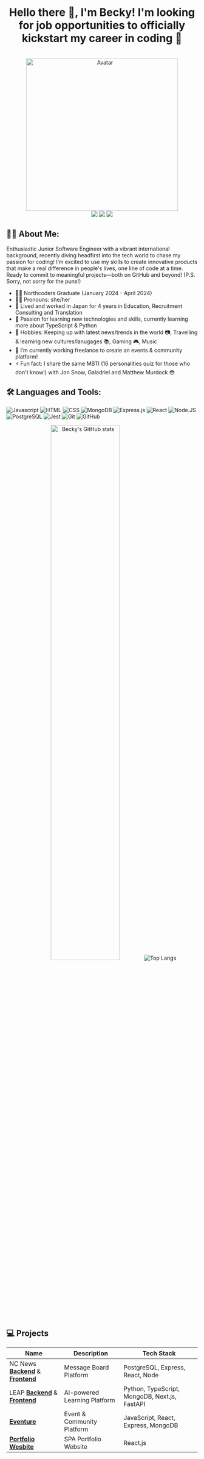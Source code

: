 <h1 align='center'>Hello there 👋, I'm Becky! I'm looking for job opportunities to officially kickstart my career in coding 🚀 </h1>

<br/>
<div align='center'>
  <img src="https://user-images.githubusercontent.com/74038190/213760705-0d5bf320-4f43-4352-b74b-0889ae726bf7.gif" alt='Avatar' width="400" />
</div>

<div align='center'>
  <a href='mailto:beckylake96@gmail.com'><img src='https://img.shields.io/badge/Gmail-D14836?style=for-the-badge&logo=gmail&logoColor=white'/></a>
  <a href="https://www.linkedin.com/in/rebecca-lake96/"/><img src='https://img.shields.io/badge/LinkedIn-0077B5?style=for-the-badge&logo=linkedin&logoColor=white'/></a>
  <a href='https://github.com/beckylakes/CV'><img src='https://img.shields.io/badge/GitHubCV-100000?style=for-the-badge&logo=github&logoColor=white'/></a>
</div>

## 👩‍💻 About Me:
Enthusiastic Junior Software Engineer with a vibrant international background, recently diving headfirst into the tech world to chase my passion for coding! I’m excited to use my skills to create innovative products that make a real difference in people's lives, one line of code at a time. Ready to commit to meaningful projects—both on GitHub and beyond! (P.S. Sorry, not sorry for the puns!)

- 👩‍🎓 Northcoders Graduate (January 2024 - April 2024)
- 🙆‍♀️ Pronouns: she/her
- 🗾 Lived and worked in Japan for 4 years in Education, Recruitment Consulting and Translation
- 📖 Passion for learning new technologies and skills, currently learning more about TypeScript & Python
- 💛 Hobbies: Keeping up with latest news/trends in the world 📷, Travelling & learning new cultures/lanugages 📚, Gaming 🎮, Music
- 🔭 I’m currently working freelance to create an events & community platform!
- ⚡ Fun fact: I share the same MBTI (16 personalities quiz for those who don't know!) with Jon Snow, Galadriel and Matthew Murdock 😳

## 🛠️ Languages and Tools:
![Javascript](https://img.shields.io/badge/JavaScript-F7DF1E?style=for-the-badge&logo=javascript&logoColor=black)
![HTML](https://img.shields.io/badge/HTML5-%23E34F26?style=for-the-badge&logo=html5&logoColor=white)
![CSS](https://img.shields.io/badge/CSS3-%231572B6?style=for-the-badge&logo=css3&logoColor=white)
![MongoDB](https://img.shields.io/badge/MongoDB-%234ea94b.svg?style=for-the-badge&logo=mongodb&logoColor=white)
![Express.js](https://img.shields.io/badge/express.js-%23404d59.svg?style=for-the-badge&logo=express&logoColor=%2361DAFB)
![React](https://img.shields.io/badge/React-20232A?style=for-the-badge&logo=react&logoColor=61DAFB)
![Node.JS](https://img.shields.io/badge/Node.js-43853D?style=for-the-badge&logo=node.js&logoColor=white)
![PostgreSQL](https://img.shields.io/badge/PostgreSQL-316192?style=for-the-badge&logo=postgresql&logoColor=white)
![Jest](https://img.shields.io/badge/Jest-C21325?style=for-the-badge&logo=jest&logoColor=white)
![Git](https://img.shields.io/badge/GIT-E44C30?style=for-the-badge&logo=git&logoColor=white)
![GitHub](https://img.shields.io/badge/GitHub-100000?style=for-the-badge&logo=github&logoColor=white)

<div align="center">
  <img src="https://github-readme-stats.vercel.app/api?username=beckylakes&show_icons=true" alt="Becky's GitHub stats" width="60%"/>

  <img src="https://github-readme-stats.vercel.app/api/top-langs/?username=beckylakes&theme=tokyonight" alt="Top Langs" />
</div>

## 💻 Projects

| Name            | Description                             | Tech Stack          |
| --------------- | --------------------------------------- | ------------------- |
| NC News [**Backend**](https://github.com/beckylakes/be-nc-news) & [**Frontend**](https://github.com/beckylakes/fe-nc-news)     | Message Board Platform  | PostgreSQL, Express, React, Node
| LEAP [**Backend**](https://github.com/jamie-appleyard/leap-backend) & [**Frontend**](https://github.com/swlho/leap-fe)     | AI-powered Learning Platform  | Python, TypeScript, MongoDB, Next.js, FastAPI         |
| [**Eventure**](https://github.com/beckylakes/lp-events-platform)    | Event & Community Platform | JavaScript, React, Express, MongoDB
| [**Portfolio Wesbite**](https://github.com/beckylakes/my-portfolio)    | SPA Portfolio Website | React.js

<!--
**beckylakes/beckylakes** is a ✨ _special_ ✨ repository because its `README.md` (this file) appears on your GitHub profile.

Here are some ideas to get you started:

- 🔭 I’m currently working on ...
- 🌱 I’m currently learning ...
- 👯 I’m looking to collaborate on ...
- 🤔 I’m looking for help with ...
- 💬 Ask me about ...
- 📫 How to reach me: ...
- 😄 Pronouns: ...
- ⚡ Fun fact: ...
-->
